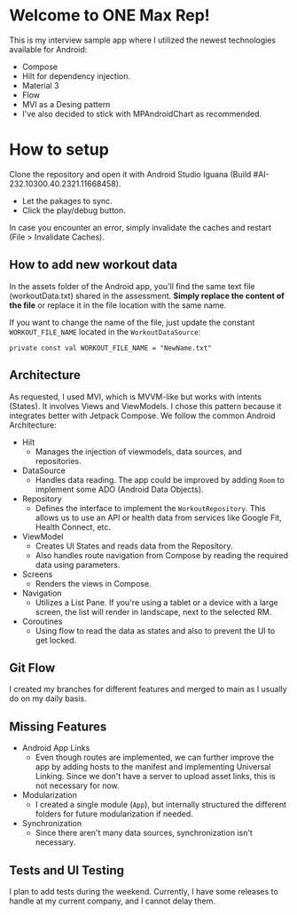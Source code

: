 # Welcome to ONE Max Rep!

This is my interview sample app where I utilized the newest technologies available for Android:

 - Compose
 - Hilt for dependency injection.
 - Material 3
 - Flow
 - MVI as a Desing pattern
 - I've also decided to stick with MPAndroidChart as recommended.

# How to setup

Clone the repository and open it with Android Studio Iguana (Build #AI-232.10300.40.2321.11668458).

 - Let the pakages to sync.
 - Click the play/debug button.

In case you encounter an error, simply invalidate the caches and restart (File > Invalidate Caches).

## How to add new workout data

In the assets folder of the Android app, you'll find the same text file (workoutData.txt) shared in the assessment. **Simply replace the content of the file** or replace it in the file location with the same name. 

If you want to change the name of the file, just update the constant `WORKOUT_FILE_NAME` located in the `WorkoutDataSource`:

    private const val WORKOUT_FILE_NAME = "NewName.txt"

## Architecture

As requested, I used MVI, which is MVVM-like but works with intents (States). It involves Views and ViewModels. I chose this pattern because it integrates better with Jetpack Compose. We follow the common Android Architecture:

-   Hilt
    -   Manages the injection of viewmodels, data sources, and repositories.
-   DataSource
    -   Handles data reading. The app could be improved by adding `Room` to implement some ADO (Android Data Objects).
-   Repository
    -   Defines the interface to implement the `WorkoutRepository`. This allows us to use an API or health data from services like Google Fit, Health Connect, etc.
-   ViewModel
    -   Creates UI States and reads data from the Repository.
    -   Also handles route navigation from Compose by reading the required data using parameters.
-   Screens
    -   Renders the views in Compose.
-   Navigation
    -   Utilizes a List Pane. If you're using a tablet or a device with a large screen, the list will render in landscape, next to the selected RM.
   - Coroutines
	   - Using flow to read the data as states and also to prevent the UI to get locked.

## Git Flow

I created my branches for different features and merged to main as I usually do on my daily basis.

## Missing Features

-   Android App Links
    -   Even though routes are implemented, we can further improve the app by adding hosts to the manifest and implementing Universal Linking. Since we don't have a server to upload asset links, this is not necessary for now.
-   Modularization
    -   I created a single module (`App`), but internally structured the different folders for future modularization if needed.
-   Synchronization
    -   Since there aren't many data sources, synchronization isn't necessary.


## Tests and UI Testing

I plan to add tests during the weekend. Currently, I have some releases to handle at my current company, and I cannot delay them.